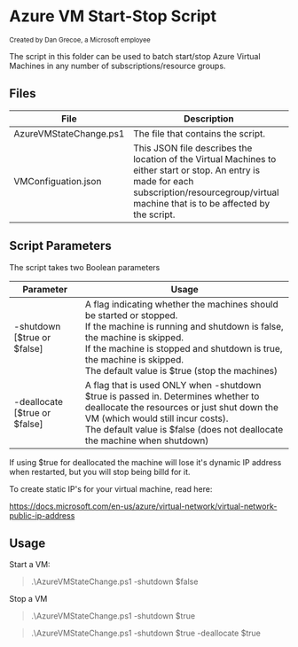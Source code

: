# Azure VM Start-Stop Script
<sup>Created by Dan Grecoe, a Microsoft employee</sup>

The script in this folder can be used to batch start/stop Azure Virtual Machines in any number of subscriptions/resource groups.

## Files

|File|Description|
|--------------------|------------------------|              
| AzureVMStateChange.ps1|	The file that contains the script.|
| VMConfiguation.json|	This JSON file describes the location of the Virtual Machines to either start or stop. An entry is made for each subscription/resourcegroup/virtual machine that is to be affected by the script.|


## Script Parameters
The script takes two Boolean parameters

|Parameter |Usage|
|--------------------|-----------------------|
|-shutdown [$true or $false]|	A flag indicating whether the machines should be started or stopped.<br>If the machine is running and shutdown is false, the machine is skipped.<br>If the machine is stopped and shutdown is true, the machine is skipped.<br>The default value is $true (stop the machines)| 
|-deallocate [$true or $false]|	A flag that is used ONLY when -shutdown $true is passed in. Determines whether to deallocate the resources or just shut down the VM (which would still incur costs).<br>The default value is $false (does not deallocate the machine when shutdown)|

If using $true for deallocated the machine will lose it's dynamic IP address when restarted, but you will stop being billd for it. 

To create static IP's for your virtual machine, read here:

https://docs.microsoft.com/en-us/azure/virtual-network/virtual-network-public-ip-address


## Usage

Start a VM: 
> .\AzureVMStateChange.ps1 -shutdown $false

Stop a VM
> .\AzureVMStateChange.ps1 -shutdown $true

> .\AzureVMStateChange.ps1 -shutdown $true -deallocate $true
